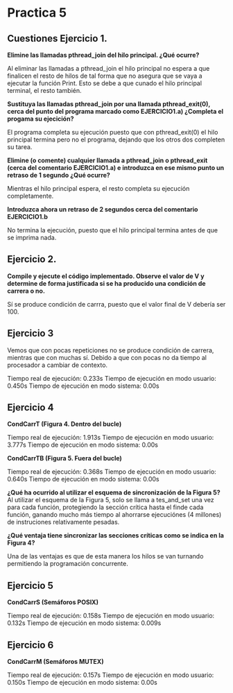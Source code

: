 # Practica 5

## Cuestiones Ejercicio 1.

__Elimine las llamadas pthread_join del hilo principal. ¿Qué ocurre?__

Al eliminar las llamadas a pthread_join el hilo principal no espera a que finalicen el resto de hilos de tal forma que no asegura que se vaya a ejecutar la función Print. Esto se debe a que cunado el hilo principal terminal, el resto también.

__Sustituya las llamadas pthread_join por una llamada pthread_exit(0), cerca del punto del programa marcado como EJERCICIO1.a) ¿Completa el progama su ejecición?__

El programa completa su ejecución puesto que con pthread_exit(0) el hilo principal termina pero no el programa, dejando que los otros dos completen su tarea.

__Elimine (o comente) cualquier llamada a pthread_join o pthread_exit (cerca del comentario EJERCICIO1.a) e introduzca en ese mismo punto un retraso de 1 segundo ¿Qué ocurre?__

Mientras el hilo principal espera, el resto completa su ejecución completamente.

__Introduzca ahora un retraso de 2 segundos cerca del comentario EJERCICIO1.b__

No termina la ejecución, puesto que el hilo principal termina antes de que se imprima nada.



## Ejercicio 2.

__Compile y ejecute el código implementado. Observe el valor de V y determine de forma justificada si se ha producido una condición de carrera o no.__

Sí se produce condición de carrra, puesto que el valor final de V debería ser 100.

## Ejercicio 3

Vemos que con pocas repeticiones no se produce condición de carrera, mientras que con muchas sí. Debido a que con pocas no da tiempo al procesador a cambiar de contexto.

Tiempo real de ejecución: 0.233s
Tiempo de ejecución en modo usuario: 0.450s
Tiempo de ejecución en modo sistema: 0.00s

## Ejercicio 4

__CondCarrT (Figura 4. Dentro del bucle)__

Tiempo real de ejecución: 1.913s
Tiempo de ejecución en modo usuario: 3.777s
Tiempo de ejecución en modo sistema: 0.00s

__CondCarrTB (Figura 5. Fuera del bucle)__

Tiempo real de ejecución: 0.368s
Tiempo de ejecución en modo usuario: 0.640s
Tiempo de ejecución en modo sistema: 0.00s

__¿Qué ha ocurrido al utilizar el esquema de sincronización de la Figura 5?__
Al utilizar el esquema de la Figura 5, solo se llama a tes_and_set una vez para cada función, protegiendo la sección crítica hasta el finde cada función, ganando mucho más tiempo al ahorrarse ejecuciónes (4 millones) de instruciones relativamente pesadas.

__¿Qué ventaja tiene sincronizar las secciones críticas como se indica en la Figura 4?__

Una de las ventajas es que de esta manera los hilos se van turnando permitiendo la programación concurrente.

## Ejercicio 5

__CondCarrS (Semáforos POSIX)__

Tiempo real de ejecución: 0.158s
Tiempo de ejecución en modo usuario: 0.132s
Tiempo de ejecución en modo sistema: 0.009s

## Ejercicio 6

__CondCarrM (Semáforos MUTEX)__

Tiempo real de ejecución: 0.157s
Tiempo de ejecución en modo usuario: 0.150s
Tiempo de ejecución en modo sistema: 0.00s